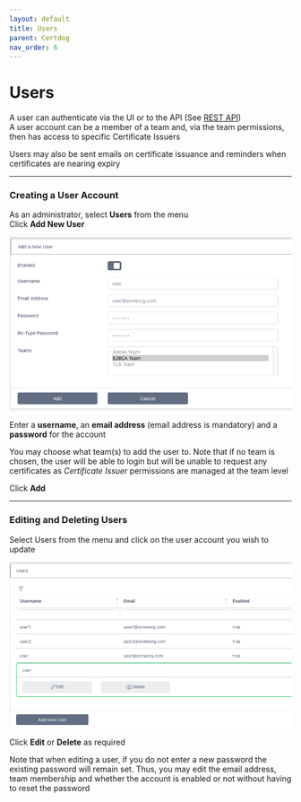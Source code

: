 ```yaml
---
layout: default
title: Users
parent: Certdog
nav_order: 6
---
```


# Users

A user can authenticate via the UI or to the API (See [REST API](rest_api_overview.html))  
A user account can be a member of a team and, via the team permissions, then has access to specific Certificate Issuers  

Users may also be sent emails on certificate issuance and reminders when certificates are nearing expiry    

---
### Creating a User Account
As an administrator, select **Users** from the menu  
Click **Add New User**  

<img src="./images/users1.png" alt="image-20210222210912906" style="zoom:80%;" />

Enter a **username**, an **email address** (email address is mandatory)  and a **password** for the account  

You may choose what team(s) to add the user to. Note that if no team is chosen, the user will be able to login but will be unable to request any certificates as *Certificate Issuer* permissions are managed at the team level  

Click **Add**

---

### Editing and Deleting Users

Select Users from the menu and click on the user account you wish to update  

<img src="./images/users2.png" alt="image-20210222211340396" style="zoom:80%;" />

Click **Edit** or **Delete** as required  

Note that when editing a user, if you do not enter a new password the existing password will remain set. Thus, you may edit the email address, team membership and whether the account is enabled or not without having to reset the password





